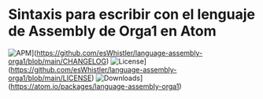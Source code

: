 # Sintaxis para escribir con el lenguaje de Assembly de Orga1 en Atom
![APM](https://img.shields.io/apm/v/language-assembly-orga1)](https://github.com/esWhistler/language-assembly-orga1/blob/main/CHANGELOG)
![License](https://img.shields.io/apm/l/language-assembly-orga1)](https://github.com/esWhistler/language-assembly-orga1/blob/main/LICENSE)
![Downloads](https://img.shields.io/apm/dm/language-assembly-orga1)](https://atom.io/packages/language-assembly-orga1)
